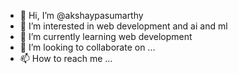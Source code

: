 - 👋 Hi, I’m @akshaypasumarthy
- 👀 I’m interested in web development and ai and ml
- 🌱 I’m currently learning web development
- 💞️ I’m looking to collaborate on ...
- 📫 How to reach me ...

<!---
akshaypasumarthy/akshaypasumarthy is a ✨ special ✨ repository because its `README.md` (this file) appears on your GitHub profile.
You can click the Preview link to take a look at your changes.
--->
